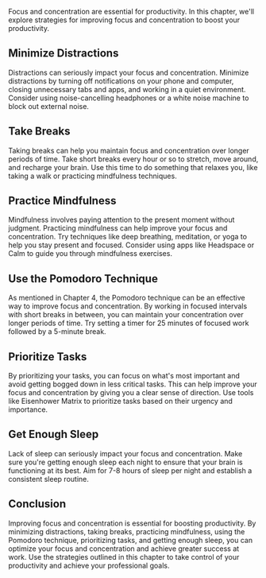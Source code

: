 
Focus and concentration are essential for productivity. In this chapter, we'll explore strategies for improving focus and concentration to boost your productivity.

Minimize Distractions
---------------------

Distractions can seriously impact your focus and concentration. Minimize distractions by turning off notifications on your phone and computer, closing unnecessary tabs and apps, and working in a quiet environment. Consider using noise-cancelling headphones or a white noise machine to block out external noise.

Take Breaks
-----------

Taking breaks can help you maintain focus and concentration over longer periods of time. Take short breaks every hour or so to stretch, move around, and recharge your brain. Use this time to do something that relaxes you, like taking a walk or practicing mindfulness techniques.

Practice Mindfulness
--------------------

Mindfulness involves paying attention to the present moment without judgment. Practicing mindfulness can help improve your focus and concentration. Try techniques like deep breathing, meditation, or yoga to help you stay present and focused. Consider using apps like Headspace or Calm to guide you through mindfulness exercises.

Use the Pomodoro Technique
--------------------------

As mentioned in Chapter 4, the Pomodoro technique can be an effective way to improve focus and concentration. By working in focused intervals with short breaks in between, you can maintain your concentration over longer periods of time. Try setting a timer for 25 minutes of focused work followed by a 5-minute break.

Prioritize Tasks
----------------

By prioritizing your tasks, you can focus on what's most important and avoid getting bogged down in less critical tasks. This can help improve your focus and concentration by giving you a clear sense of direction. Use tools like Eisenhower Matrix to prioritize tasks based on their urgency and importance.

Get Enough Sleep
----------------

Lack of sleep can seriously impact your focus and concentration. Make sure you're getting enough sleep each night to ensure that your brain is functioning at its best. Aim for 7-8 hours of sleep per night and establish a consistent sleep routine.

Conclusion
----------

Improving focus and concentration is essential for boosting productivity. By minimizing distractions, taking breaks, practicing mindfulness, using the Pomodoro technique, prioritizing tasks, and getting enough sleep, you can optimize your focus and concentration and achieve greater success at work. Use the strategies outlined in this chapter to take control of your productivity and achieve your professional goals.
